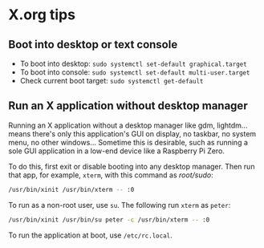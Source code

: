 # X.org tips

## Boot into desktop or text console

- To boot into desktop: `sudo systemctl set-default graphical.target`
- To boot into console: `sudo systemctl set-default multi-user.target`
- Check current boot target: `sudo systemctl get-default`

## Run an X application without desktop manager

Running an X application without a desktop manager like gdm, lightdm... means
there's only this application's GUI on display, no taskbar, no system menu, no
other windows... Sometime this is desirable, such as running a sole GUI
application in a low-end device like a Raspberry Pi Zero.

To do this, first exit or disable booting into any desktop manager. Then run
that app, for example, `xterm`, with this command as *root/sudo*:

```sh
/usr/bin/xinit /usr/bin/xterm -- :0
```

To run as a non-root user, use `su`. The following run `xterm` as `peter`:

```sh
/usr/bin/xinit /usr/bin/su peter -c /usr/bin/xterm -- :0
```

To run the application at boot, use `/etc/rc.local`.
